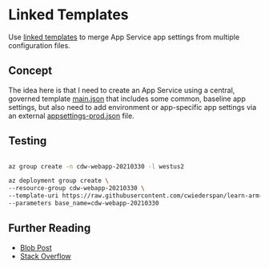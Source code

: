 # Linked Templates

Use [linked templates](https://docs.microsoft.com/en-us/azure/azure-resource-manager/templates/linked-templates?tabs=azure-powershell#linked-template) 
to merge App Service app settings from multiple configuration files.

## Concept

The idea here is that I need to create an App Service using a central, governed template [main.json](main.json) that includes
some common, baseline app settings, but also need to add environment or app-specific app settings via an external
[appsettings-prod.json](appsettings-prod.json) file.

## Testing

```bash

az group create -n cdw-webapp-20210330 -l westus2

az deployment group create \
--resource-group cdw-webapp-20210330 \
--template-uri https://raw.githubusercontent.com/cwiederspan/learn-arm-templates/master/templates/main.json \
--parameters base_name=cdw-webapp-20210330

```

## Further Reading

* [Blob Post](https://kalcik.net/2019/11/21/merge-azure-app-service-app-settings-in-arm-template/)
* [Stack Overflow](https://stackoverflow.com/questions/51392382/arm-template-concatenate-objects)
